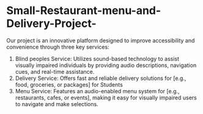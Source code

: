 # Small-Restaurant-menu-and-Delivery-Project-
Our project is an innovative platform designed to improve accessibility and convenience through three key services:
1. Blind peoples Service: Utilizes sound-based technology to assist visually impaired individuals by providing audio descriptions, navigation cues, and real-time assistance.
2. Delivery Service: Offers fast and reliable delivery solutions for [e.g., food, groceries, or packages] for Students
3. Menu Service: Features an audio-enabled menu system for [e.g., restaurants, cafes, or events], making it easy for visually impaired users to navigate and make selections.
